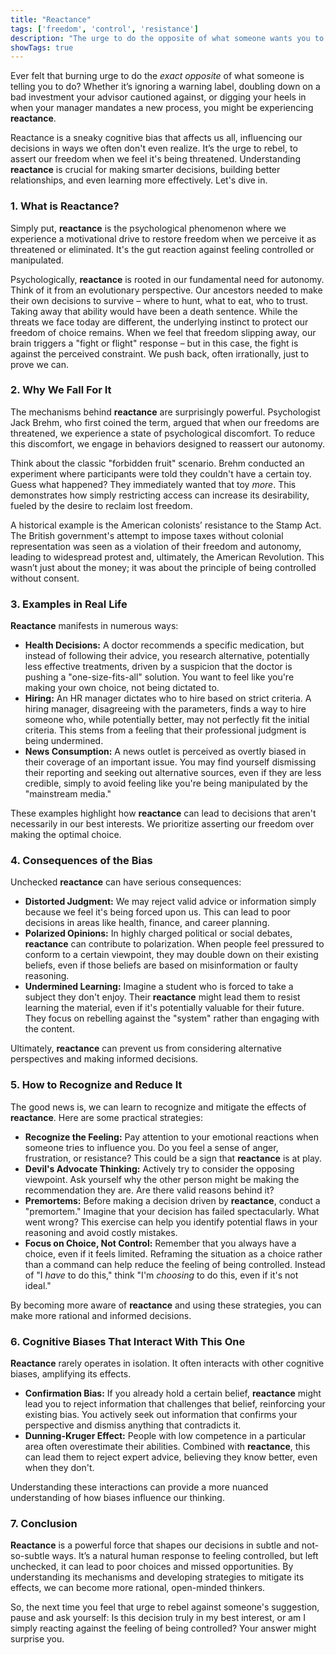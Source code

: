 ```yaml
---
title: "Reactance"
tags: ['freedom', 'control', 'resistance']
description: "The urge to do the opposite of what someone wants you to do out of a need to resist a perceived attempt to constrain your freedom of choice."
showTags: true
---
```



Ever felt that burning urge to do the *exact opposite* of what someone is telling you to do? Whether it’s ignoring a warning label, doubling down on a bad investment your advisor cautioned against, or digging your heels in when your manager mandates a new process, you might be experiencing **reactance**.

Reactance is a sneaky cognitive bias that affects us all, influencing our decisions in ways we often don't even realize. It’s the urge to rebel, to assert our freedom when we feel it's being threatened. Understanding **reactance** is crucial for making smarter decisions, building better relationships, and even learning more effectively. Let's dive in.

### 1. What is Reactance?

Simply put, **reactance** is the psychological phenomenon where we experience a motivational drive to restore freedom when we perceive it as threatened or eliminated. It's the gut reaction against feeling controlled or manipulated.

Psychologically, **reactance** is rooted in our fundamental need for autonomy. Think of it from an evolutionary perspective. Our ancestors needed to make their own decisions to survive – where to hunt, what to eat, who to trust. Taking away that ability would have been a death sentence. While the threats we face today are different, the underlying instinct to protect our freedom of choice remains. When we feel that freedom slipping away, our brain triggers a "fight or flight" response – but in this case, the fight is against the perceived constraint. We push back, often irrationally, just to prove we can.

### 2. Why We Fall For It

The mechanisms behind **reactance** are surprisingly powerful. Psychologist Jack Brehm, who first coined the term, argued that when our freedoms are threatened, we experience a state of psychological discomfort. To reduce this discomfort, we engage in behaviors designed to reassert our autonomy.

Think about the classic "forbidden fruit" scenario. Brehm conducted an experiment where participants were told they couldn't have a certain toy. Guess what happened? They immediately wanted that toy *more*. This demonstrates how simply restricting access can increase its desirability, fueled by the desire to reclaim lost freedom.

A historical example is the American colonists’ resistance to the Stamp Act. The British government's attempt to impose taxes without colonial representation was seen as a violation of their freedom and autonomy, leading to widespread protest and, ultimately, the American Revolution. This wasn’t just about the money; it was about the principle of being controlled without consent.

### 3. Examples in Real Life

**Reactance** manifests in numerous ways:

*   **Health Decisions:** A doctor recommends a specific medication, but instead of following their advice, you research alternative, potentially less effective treatments, driven by a suspicion that the doctor is pushing a "one-size-fits-all" solution. You want to feel like you're making your own choice, not being dictated to.
*   **Hiring:** An HR manager dictates who to hire based on strict criteria. A hiring manager, disagreeing with the parameters, finds a way to hire someone who, while potentially better, may not perfectly fit the initial criteria. This stems from a feeling that their professional judgment is being undermined.
*   **News Consumption:** A news outlet is perceived as overtly biased in their coverage of an important issue. You may find yourself dismissing their reporting and seeking out alternative sources, even if they are less credible, simply to avoid feeling like you're being manipulated by the "mainstream media."

These examples highlight how **reactance** can lead to decisions that aren't necessarily in our best interests. We prioritize asserting our freedom over making the optimal choice.

### 4. Consequences of the Bias

Unchecked **reactance** can have serious consequences:

*   **Distorted Judgment:** We may reject valid advice or information simply because we feel it's being forced upon us. This can lead to poor decisions in areas like health, finance, and career planning.
*   **Polarized Opinions:** In highly charged political or social debates, **reactance** can contribute to polarization. When people feel pressured to conform to a certain viewpoint, they may double down on their existing beliefs, even if those beliefs are based on misinformation or faulty reasoning.
*   **Undermined Learning:** Imagine a student who is forced to take a subject they don't enjoy. Their **reactance** might lead them to resist learning the material, even if it's potentially valuable for their future. They focus on rebelling against the "system" rather than engaging with the content.

Ultimately, **reactance** can prevent us from considering alternative perspectives and making informed decisions.

### 5. How to Recognize and Reduce It

The good news is, we can learn to recognize and mitigate the effects of **reactance**. Here are some practical strategies:

*   **Recognize the Feeling:** Pay attention to your emotional reactions when someone tries to influence you. Do you feel a sense of anger, frustration, or resistance? This could be a sign that **reactance** is at play.
*   **Devil's Advocate Thinking:** Actively try to consider the opposing viewpoint. Ask yourself why the other person might be making the recommendation they are. Are there valid reasons behind it?
*   **Premortems:** Before making a decision driven by **reactance**, conduct a "premortem." Imagine that your decision has failed spectacularly. What went wrong? This exercise can help you identify potential flaws in your reasoning and avoid costly mistakes.
*   **Focus on Choice, Not Control:** Remember that you always have a choice, even if it feels limited. Reframing the situation as a choice rather than a command can help reduce the feeling of being controlled. Instead of "I *have* to do this," think "I'm *choosing* to do this, even if it's not ideal."

By becoming more aware of **reactance** and using these strategies, you can make more rational and informed decisions.

### 6. Cognitive Biases That Interact With This One

**Reactance** rarely operates in isolation. It often interacts with other cognitive biases, amplifying its effects.

*   **Confirmation Bias:** If you already hold a certain belief, **reactance** might lead you to reject information that challenges that belief, reinforcing your existing bias. You actively seek out information that confirms your perspective and dismiss anything that contradicts it.
*   **Dunning-Kruger Effect:** People with low competence in a particular area often overestimate their abilities. Combined with **reactance**, this can lead them to reject expert advice, believing they know better, even when they don't.

Understanding these interactions can provide a more nuanced understanding of how biases influence our thinking.

### 7. Conclusion

**Reactance** is a powerful force that shapes our decisions in subtle and not-so-subtle ways. It’s a natural human response to feeling controlled, but left unchecked, it can lead to poor choices and missed opportunities. By understanding its mechanisms and developing strategies to mitigate its effects, we can become more rational, open-minded thinkers.

So, the next time you feel that urge to rebel against someone's suggestion, pause and ask yourself: Is this decision truly in my best interest, or am I simply reacting against the feeling of being controlled? Your answer might surprise you.

